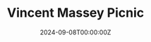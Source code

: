 ---
display_title: "Vincent Massey Picnic"
title: "Vincent Massey Picnic"
date: 2024-09-08T00:00:00Z
draft: false
layout: event
poster: "images/event_posters/2024-2025/woa-vincent-massey-picnic.jpg"
poster_cover: "contain"
poster_position: "center"
short_description: "Enjoy some time outside with great company and snacks!"
start_time: "12:30 PM EST"
location: "Official Site"
location_link: "https://maps.app.goo.gl/fUW7ciAdk8E2ysRSA"
background: "images/orientation2018-min.jpeg"
publishdate: 2024-08-28
tags:
- weekofawesome2024
---